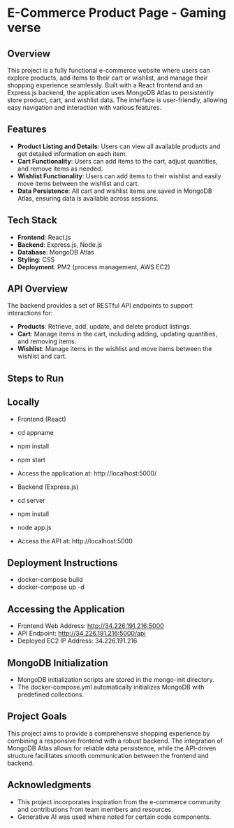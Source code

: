 # E-Commerce Product Page - Gaming verse

## Overview
This project is a fully functional e-commerce website where users can explore products, add items to their cart or wishlist, and manage their shopping experience seamlessly. Built with a React frontend and an Express.js backend, the application uses MongoDB Atlas to persistently store product, cart, and wishlist data. The interface is user-friendly, allowing easy navigation and interaction with various features.

## Features
- **Product Listing and Details**: Users can view all available products and get detailed information on each item.
- **Cart Functionality**: Users can add items to the cart, adjust quantities, and remove items as needed.
- **Wishlist Functionality**: Users can add items to their wishlist and easily move items between the wishlist and cart.
- **Data Persistence**: All cart and wishlist items are saved in MongoDB Atlas, ensuring data is available across sessions.

## Tech Stack
- **Frontend**: React.js
- **Backend**: Express.js, Node.js
- **Database**: MongoDB Atlas
- **Styling**: CSS
- **Deployment**: PM2 (process management, AWS EC2)

## API Overview
The backend provides a set of RESTful API endpoints to support interactions for:
- **Products**: Retrieve, add, update, and delete product listings.
- **Cart**: Manage items in the cart, including adding, updating quantities, and removing items.
- **Wishlist**: Manage items in the wishlist and move items between the wishlist and cart.

## Steps to Run 
## Locally
- Frontend (React)
- cd appname
- npm install
- npm start
- Access the application at: http://localhost:5000/

- Backend (Express.js)
- cd server
- npm install
- node app.js
- Access the API at: http://localhost:5000
##

## Deployment Instructions
- docker-compose build
- docker-compose up -d

## Accessing the Application
- Frontend Web Address: http://34.226.191.216:5000
- API Endpoint: http://34.226.191.216:5000/api
- Deployed EC2 IP Address: 34.226.191.216

## MongoDB Initialization
- MongoDB initialization scripts are stored in the mongo-init directory.
- The docker-compose.yml automatically initializes MongoDB with predefined collections.


## Project Goals
This project aims to provide a comprehensive shopping experience by combining a responsive frontend with a robust backend. The integration of MongoDB Atlas allows for reliable data persistence, while the API-driven structure facilitates smooth communication between the frontend and backend.


## Acknowledgments
- This project incorporates inspiration from the e-commerce community and contributions from team members and resources.
- Generative AI was used where noted for certain code components.

